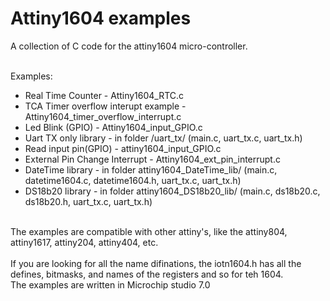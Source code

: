 # Attiny1604 examples<br />
A collection of C code for the attiny1604 micro-controller. <br />
<br />
<p>Examples:</p>
<ul>
<li>Real Time Counter - Attiny1604_RTC.c </li>
<li>TCA Timer overflow interupt example - Attiny1604_timer_overflow_interrupt.c</li>
<li>Led Blink (GPIO) - Attiny1604_input_GPIO.c </li>
<li>Uart TX only library - in folder  /uart_tx/ (main.c, uart_tx.c, uart_tx.h) </li>
<li>Read input pin(GPIO) - attiny1604_input_GPIO.c </li>
<li>External Pin Change Interrupt - Attiny1604_ext_pin_interrupt.c </li>
<li>DateTime library - in folder attiny1604_DateTime_lib/ (main.c, datetime1604.c, datetime1604.h, uart_tx.c, uart_tx.h) </li>
<li>DS18b20 library - in folder attiny1604_DS18b20_lib/ (main.c, ds18b20.c, ds18b20.h, uart_tx.c, uart_tx.h) </li>
</ul>
<br />
The examples are compatible with other attiny's, like the attiny804, attiny1617, attiny204, attiny404, etc.<br />
<br />
If you are looking for all the name difinations, the iotn1604.h has all the defines, bitmasks, and names of the registers and so for teh 1604. <br />
The examples are written in Microchip studio 7.0 <br />

